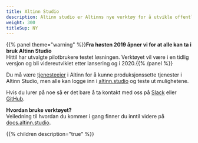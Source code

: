 ```yaml
---
title: Altinn Studio
description: Altinn studio er Altinns nye verktøy for å utvikle offentlige digitale tjenester. Det kan være alt fra et enkelt skjema med Altinn sitt gjenkjennelige design, til apper hvor du står fritt til å styre hva brukerne ser.  
weight: 300
titleSup: NY
---
```



{{% panel theme="warning" %}}**Fra høsten 2019 åpner vi for at alle kan ta i bruk Altinn Studio**<br> Hittil har utvalgte pilotbrukere testet løsningen. Verktøyet vil være i en tidlig versjon og bli videreutviklet etter lansering og i 2020.{{% /panel %}}

Du må være [tjenesteeier](https://www.altinndigital.no/kom-i-gang/) i Altinn for å kunne produksjonssette tjenester i Altinn Studio,
men alle kan logge inn i [altinn.studio](https://altinn.studio) og teste ut mulighetene.

Hvis du lurer på noe så er det bare å ta kontakt med oss på [Slack](https://altinnstudio.slack.com)
eller [GitHub](https://github.com/Altinn/altinn-studio/issues/new/choose).

**Hvordan bruke verktøyet?**<br>
Veiledning til hvordan du kommer i gang finner du inntil videre på [docs.altinn.studio](https://docs.altinn.studio).

{{% children description="true" %}}
